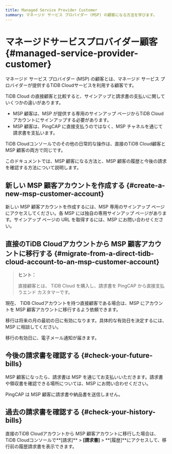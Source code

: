 ```yaml
---
title: Managed Service Provider Customer
summary: マネージド サービス プロバイダー (MSP) の顧客になる方法を学びます。
---
```


# マネージドサービスプロバイダー顧客 {#managed-service-provider-customer}

マネージド サービス プロバイダー (MSP) の顧客とは、マネージド サービス プロバイダーが提供するTiDB Cloudサービスを利用する顧客です。

TiDB Cloud の直接顧客と比較すると、サインアップと請求書の支払いに関していくつかの違いがあります。

-   MSP 顧客は、MSP が提供する専用のサインアップ ページからTiDB Cloudアカウントにサインアップする必要があります。
-   MSP 顧客は、PingCAP に直接支払うのではなく、MSP チャネルを通じて請求書を支払います。

TiDB Cloudコンソールでのその他の日常的な操作は、直接のTiDB Cloud顧客と MSP 顧客の両方で同じです。

このドキュメントでは、MSP 顧客になる方法と、MSP 顧客の履歴と今後の請求を確認する方法について説明します。

## 新しい MSP 顧客アカウントを作成する {#create-a-new-msp-customer-account}

新しい MSP 顧客アカウントを作成するには、MSP 専用のサインアップ ページにアクセスしてください。各 MSP には独自の専用サインアップ ページがあります。サインアップ ページの URL を取得するには、MSP にお問い合わせください。

## 直接のTiDB Cloudアカウントから MSP 顧客アカウントに移行する {#migrate-from-a-direct-tidb-cloud-account-to-an-msp-customer-account}

> **ヒント：**
>
> 直接顧客とは、 TiDB Cloud を購入し、請求書を PingCAP から直接支払うエンド カスタマーです。

現在、 TiDB Cloudアカウントを持つ直接顧客である場合は、MSP にアカウントを MSP 顧客アカウントに移行するよう依頼できます。

移行は将来の月の最初の日に有効になります。具体的な有効日を決定するには、MSP に相談してください。

移行の有効日に、電子メール通知が届きます。

## 今後の請求書を確認する {#check-your-future-bills}

MSP 顧客になったら、請求書は MSP を通じてお支払いいただきます。請求書や領収書を確認できる場所については、MSP にお問い合わせください。

PingCAP は MSP 顧客に請求書や納品書を送信しません。

## 過去の請求書を確認する {#check-your-history-bills}

直接のTiDB Cloudアカウントから MSP 顧客アカウントに移行した場合は、 TiDB Cloudコンソールで**[請求]** &gt; **[請求書]** &gt; **[履歴]**にアクセスして、移行前の履歴請求書を表示できます。
